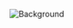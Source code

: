 ![Background](https://wpcdn.us-midwest-1.vip.tn-cloud.net/www.cobizmag.com/content/uploads/data-import/06063aa7/520Methods20to20Enhance20Your20Brain20for20Greater20Productivity.jpg)
